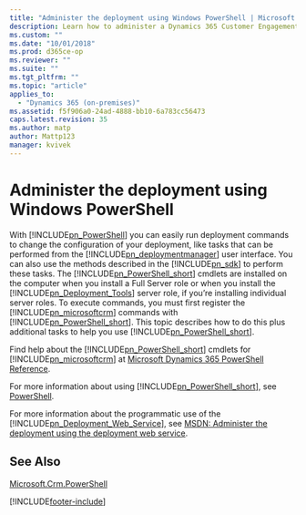 ```yaml
---
title: "Administer the deployment using Windows PowerShell | Microsoft Docs"
description: Learn how to administer a Dynamics 365 Customer Engagement (on-premises) deployment
ms.custom: ""
ms.date: "10/01/2018"
ms.prod: d365ce-op
ms.reviewer: ""
ms.suite: ""
ms.tgt_pltfrm: ""
ms.topic: "article"
applies_to: 
  - "Dynamics 365 (on-premises)"
ms.assetid: f5f906a0-24ad-4888-bb10-6a783cc56473
caps.latest.revision: 35
ms.author: matp
author: Mattp123
manager: kvivek
---
```

# Administer the deployment using Windows PowerShell



With [!INCLUDE[pn_PowerShell](../includes/pn-powershell.md)] you can easily run deployment commands to change the configuration of your deployment, like tasks that can be performed from the [!INCLUDE[pn_deploymentmanager](../includes/pn-deploymentmanager.md)] user interface.  You can also use the methods described in the [!INCLUDE[pn_sdk](../includes/pn-sdk.md)] to perform these tasks. The [!INCLUDE[pn_PowerShell_short](../includes/pn-powershell-short.md)] cmdlets are installed on the computer when you install a Full Server role or when you install the [!INCLUDE[pn_Deployment_Tools](../includes/pn-deployment-tools.md)] server role, if you’re installing individual server roles. To execute commands, you must first register the [!INCLUDE[pn_microsoftcrm](../includes/pn-microsoftcrm.md)] commands with [!INCLUDE[pn_PowerShell_short](../includes/pn-powershell-short.md)]. This topic describes how to do this plus additional tasks to help you use  [!INCLUDE[pn_PowerShell_short](../includes/pn-powershell-short.md)].  
  
 Find help about the [!INCLUDE[pn_PowerShell_short](../includes/pn-powershell-short.md)] cmdlets for [!INCLUDE[pn_microsoftcrm](../includes/pn-microsoftcrm.md)] at [Microsoft Dynamics 365 PowerShell Reference](/powershell/dynamics365/customer-engagement/overview?view=dynamics365ce-ps).  
  
 For more information about using [!INCLUDE[pn_PowerShell_short](../includes/pn-powershell-short.md)], see [PowerShell](/powershell/scripting/powershell-scripting?view=powershell-6).  
  
 For more information about the programmatic use of the [!INCLUDE[pn_Deployment_Web_Service](../includes/pn-deployment-web-service.md)], see [MSDN: Administer the deployment using the deployment web service](/previous-versions/dynamicscrm-2016/developers-guide/gg327886(v=crm.8)).  

<!--   
<a name="configure"></a>   
## Get started using the Dynamics 365 PowerShell cmdlets  
  
#### Register the cmdlets  
  
1.  Sign in to the administrator account on your [!INCLUDE[pn_microsoftcrm](../includes/pn-microsoftcrm.md)] server.  
  
2.  Open a [!INCLUDE[pn_PowerShell_short](../includes/pn-powershell-short.md)] command prompt.  
  
3.  Enter the following command.  
  
    ```powershell  
    Add-PSSnapin Microsoft.Crm.PowerShell  
    ```  
  
     This command adds the [!INCLUDE[pn_dynamics_crm](../includes/pn-dynamics-crm.md)][!INCLUDE[pn_PowerShell_short](../includes/pn-powershell-short.md)] snap-in to the current session. The snap-in is registered during installation and setup of the [!INCLUDE[pn_microsoftcrm](../includes/pn-microsoftcrm.md)] server.  
  
> [!IMPORTANT]
>  -   For information about registering the XRM tooling connector cmdlets, Get-CrmConnection and Get-CrmOrganizations, see [MSDN: Use PowerShell cmdlets for XRM tooling to connect to CRM](/previous-versions/dynamicscrm-2016/developers-guide/dn689040(v=crm.8)).  
> -   For information about registering the Package Deployer cmdlets, see [Deploy packages using CRM Package Deployer and Windows PowerShell](../admin/deploy-packages-using-package-deployer-windows-powershell.md).  
> -   You must register the [!INCLUDE[pn_dynamics_crm](../includes/pn-dynamics-crm.md)][!INCLUDE[pn_PowerShell_short](../includes/pn-powershell-short.md)] commands; otherwise you’ll receive the following message when you try to run a cmdlet.  
>   
>      The term ‘*Microsoft Dynamics 365 Windows PowerShell command*' is not recognized as the name of a cmdlet, function, script file, or operable program. Check the spelling of the name, or if a path was included, verify that the path is correct and try again.  
  
#### Get a list of the Dynamics 365 cmdlets  
  
-   At the [!INCLUDE[pn_PowerShell_short](../includes/pn-powershell-short.md)] prompt, type the following.  
  
    ```powershell  
    Get-Help *Crm*  
    ```  
  
#### Get help for a cmdlet  
  
-   At the [!INCLUDE[pn_PowerShell_short](../includes/pn-powershell-short.md)] prompt, type the following, replacing *CrmCmdletName* with the name of a command.  
  
    ```powershell  
    Get-Help CrmCmdletName  
    ```  
  
 For detailed help for a specific cmdlet, use Get-Help*CRMCmdlet*–full, such as the `Import-CRMOrganization` cmdlet.  
  
```powershell  
Get-Help Import-CRMOrganization -full  
```  
  
<a name="usecmds"></a>   
## Use the PowerShell cmdlets  
 When you have registered the [!INCLUDE[pn_dynamics_crm](../includes/pn-dynamics-crm.md)][!INCLUDE[pn_PowerShell_short](../includes/pn-powershell-short.md)] commands, you can use them to perform tasks.  
  
 Use the following command to output the list of deployment administrators.  
  
```powershell  
PS C:\Users\Administrator> Get-CrmDeploymentAdministrator  
```  
  
 This command results in the following output.  
  
||||  
|-|-|-|  
|`Id`|`Name`|`ExtensionData`|  
|`--`|`----`|`-------------`|  
|`4f431656-90f8-e211-831c-00155da83c4f`|`myDomainName\Administrator`||  
  
<a name="setproperties"></a>   
## Set properties using PowerShell cmdlets  
 When you have registered the [!INCLUDE[pn_microsoftcrm](../includes/pn-microsoftcrm.md)][!INCLUDE[pn_PowerShell_short](../includes/pn-powershell-short.md)] commands, you can use them to perform tasks, such as set deployment-wide properties or set some organization properties.  
  
 For example, to add a [!INCLUDE[pn_microsoftcrm](../includes/pn-microsoftcrm.md)] deployment administrator, run the following command where *domain\adminName* is the [!INCLUDE[pn_Active_Directory](../includes/pn-active-directory.md)] domain and user name of the administrator you want to add.  
  
```powershell  
New-CrmDeploymentAdministrator domain\adminName  
```  
  
<a name="list"></a>   
## Get Dynamics 365 PowerShell cmdlet Help topics  
 For  a complete list of the [!INCLUDE[pn_microsoftcrm](../includes/pn-microsoftcrm.md)][!INCLUDE[pn_PowerShell_short](../includes/pn-powershell-short.md)] cmdlets with links to Help topics, see the [Microsoft Dynamics CRM PowerShell Reference](/previous-versions/dynamicscrm-2015/deployment-administrators-guide/dn833081(v=crm.7)).  
  
<a name="BKMK_deploy"></a>   
## Update deployment configuration settings using PowerShell  
 Use [!INCLUDE[pn_PowerShell_short](../includes/pn-powershell-short.md)] to update deployment-wide settings, such as claims-based authentication, Internet-facing deployment (IFD), and web addresses. [!INCLUDE[proc_more_information](../includes/proc-more-information.md)][Update deployment configuration settings](update-deployment-configuration-settings.md)  -->
  
## See Also  
[Microsoft.Crm.PowerShell](/powershell/module/microsoft.crm.powershell/?view=dynamics365ce-ps)



[!INCLUDE[footer-include](../../../includes/footer-banner.md)]